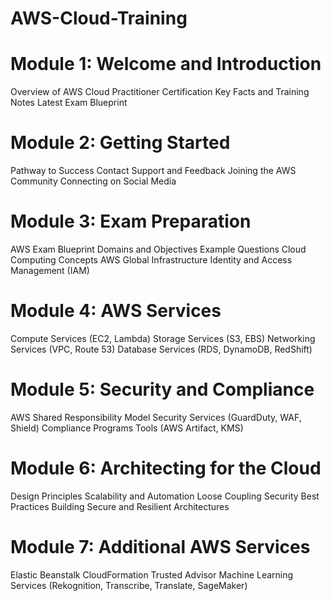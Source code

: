 # AWS-Cloud-Training

# Module 1: Welcome and Introduction
Overview of AWS Cloud Practitioner Certification
Key Facts and Training Notes
Latest Exam Blueprint

# Module 2: Getting Started
Pathway to Success
Contact Support and Feedback
Joining the AWS Community
Connecting on Social Media

# Module 3: Exam Preparation
AWS Exam Blueprint
Domains and Objectives
Example Questions
Cloud Computing Concepts
AWS Global Infrastructure
Identity and Access Management (IAM)

# Module 4: AWS Services
Compute Services (EC2, Lambda)
Storage Services (S3, EBS)
Networking Services (VPC, Route 53)
Database Services (RDS, DynamoDB, RedShift)

# Module 5: Security and Compliance
AWS Shared Responsibility Model
Security Services (GuardDuty, WAF, Shield)
Compliance Programs
Tools (AWS Artifact, KMS)

# Module 6: Architecting for the Cloud
Design Principles
Scalability and Automation
Loose Coupling
Security Best Practices
Building Secure and Resilient Architectures

# Module 7: Additional AWS Services
Elastic Beanstalk
CloudFormation
Trusted Advisor
Machine Learning Services (Rekognition, Transcribe, Translate, SageMaker)
